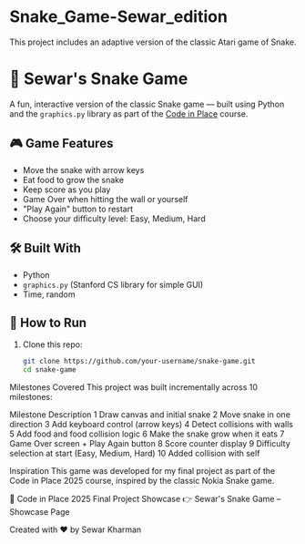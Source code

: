 # Snake_Game-Sewar_edition
This project includes an adaptive version of the classic Atari game of Snake.

# 🐍 Sewar's Snake Game

A fun, interactive version of the classic Snake game — built using Python and the `graphics.py` library as part of the [Code in Place](https://codeinplace.stanford.edu/) course.

## 🎮 Game Features

- Move the snake with arrow keys
- Eat food to grow the snake
- Keep score as you play
- Game Over when hitting the wall or yourself
- "Play Again" button to restart
- Choose your difficulty level: Easy, Medium, Hard

## 🛠️ Built With

- Python
- `graphics.py` (Stanford CS library for simple GUI)
- Time, random

## 🚀 How to Run

1. Clone this repo:
   ```bash
   git clone https://github.com/your-username/snake-game.git
   cd snake-game

Milestones Covered
This project was built incrementally across 10 milestones:

Milestone	Description
1	Draw canvas and initial snake
2	Move snake in one direction
3	Add keyboard control (arrow keys)
4	Detect collisions with walls
5	Add food and food collision logic
6	Make the snake grow when it eats
7	Game Over screen + Play Again button
8	Score counter display
9	Difficulty selection at start (Easy, Medium, Hard)
10 Added collision with self

Inspiration
This game was developed for my final project as part of the Code in Place 2025 course, inspired by the classic Nokia Snake game.

🔗 Code in Place 2025 Final Project Showcase
👉 Sewar's Snake Game – Showcase Page

Created with ❤️ by Sewar Kharman
